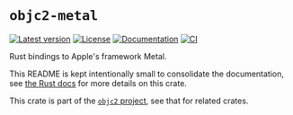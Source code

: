 # `objc2-metal`

[![Latest version](https://badgen.net/crates/v/objc2-metal)](https://crates.io/crates/objc2-metal)
[![License](https://badgen.net/badge/license/MIT/blue)](../LICENSE.txt)
[![Documentation](https://docs.rs/objc2-metal/badge.svg)](https://docs.rs/objc2-metal/)
[![CI](https://github.com/madsmtm/objc2/actions/workflows/ci.yml/badge.svg)](https://github.com/madsmtm/objc2/actions/workflows/ci.yml)

Rust bindings to Apple's framework Metal.

This README is kept intentionally small to consolidate the documentation, see
[the Rust docs](https://docs.rs/objc2-metal/) for more details on this crate.

This crate is part of the [`objc2` project](https://github.com/madsmtm/objc2),
see that for related crates.
